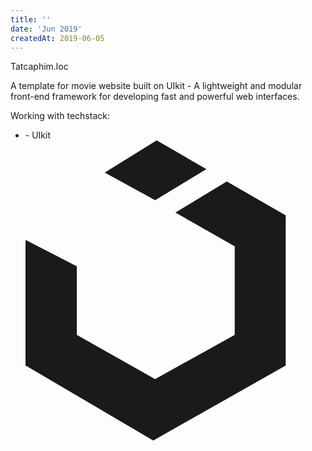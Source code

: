 ```yaml
---
title: ''
date: 'Jun 2019'
createdAt: 2019-06-05
---
```

<div class="grid gap-1">
  <div class="col-span-2">
    <div class="col-span-2">
      <span class=""> Tatcaphim.loc </span>
    </div>
    <div class="col-span-2 text-sm text-justify ml-2">
	  <p>A template for movie website built on UIkit - A lightweight and
      modular front-end framework for developing fast and powerful web
      interfaces.</p>
    </div>
    <div class="col-span-2 text-sm text-justify mt-2 ml-2">
    <span>Working with techstack:</span>
      <ul>
        <li><span>- UIkit 
<svg aria-hidden="true" focusable="false" data-prefix="fab" data-icon="php" role="img" xmlns="http://www.w3.org/2000/svg" viewBox="0 0 512 512" class="svg-inline--fa fa-w-16">
<path fill="currentColor" d="M443.9 128v256L218 512 0 384V169.7l87.6 45.1v117l133.5 75.5 135.8-75.5v-151l-101.1-57.6 87.6-53.1L443.9 128zM308.6 49.1L223.8 0l-88.6 54.8 86 47.3 87.4-53z"/>
</svg></span>
</li>
      </ul>
    </div>
  </div>
</div>
